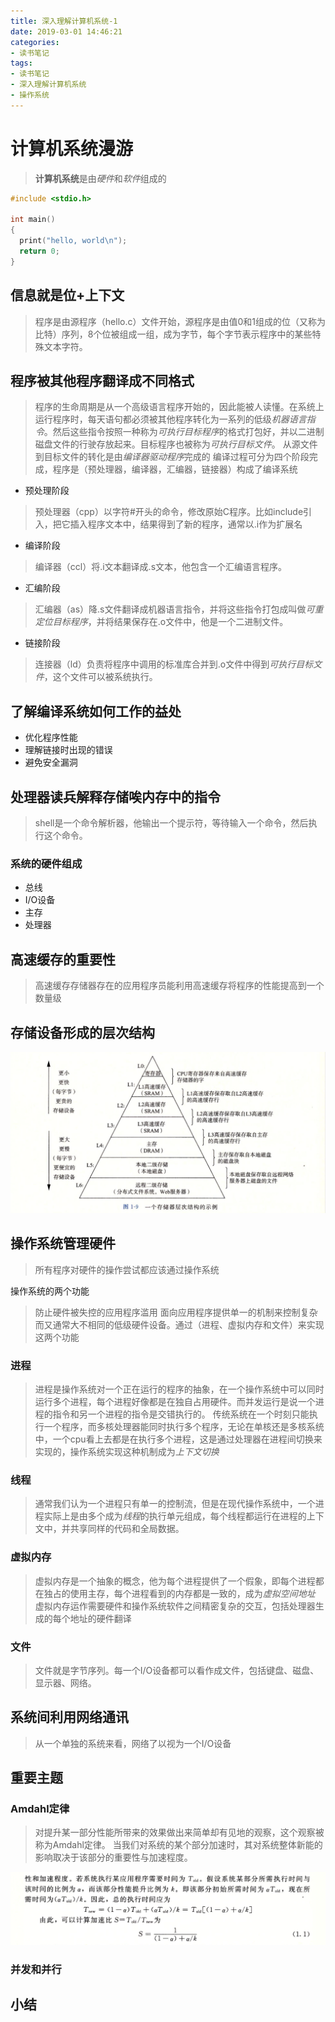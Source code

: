 ```yaml
---
title: 深入理解计算机系统-1
date: 2019-03-01 14:46:21
categories:
- 读书笔记
tags:
- 读书笔记
- 深入理解计算机系统
- 操作系统
---
```


# 计算机系统漫游

> **计算机系统**是由*硬件*和*软件*组成的

```c
#include <stdio.h>

int main()
{
  print("hello, world\n");
  return 0;
}
```

## 信息就是位+上下文

> 程序是由源程序（hello.c）文件开始，源程序是由值0和1组成的位（又称为比特）序列，8个位被组成一组，成为字节，每个字节表示程序中的某些特殊文本字符。

## 程序被其他程序翻译成不同格式

> 程序的生命周期是从一个高级语言程序开始的，因此能被人读懂。在系统上运行程序时，每天语句都必须被其他程序转化为一系列的低级*机器语言指令*。然后这些指令按照一种称为*可执行目标程序*的格式打包好，并以二进制磁盘文件的行驶存放起来。目标程序也被称为*可执行目标文件*。
> 从源文件到目标文件的转化是由*编译器驱动程序*完成的
> 编译过程可分为四个阶段完成，程序是（预处理器，编译器，汇编器，链接器）构成了编译系统

- 预处理阶段
> 预处理器（cpp）以字符#开头的命令，修改原始C程序。比如include引入，把它插入程序文本中，结果得到了新的程序，通常以.i作为扩展名
- 编译阶段
> 编译器（ccl）将.i文本翻译成.s文本，他包含一个汇编语言程序。
- 汇编阶段
> 汇编器（as）降.s文件翻译成机器语言指令，并将这些指令打包成叫做*可重定位目标程序*，并将结果保存在.o文件中，他是一个二进制文件。
- 链接阶段
> 连接器（ld）负责将程序中调用的标准库合并到.o文件中得到*可执行目标文件*，这个文件可以被系统执行。

## 了解编译系统如何工作的益处

- 优化程序性能
- 理解链接时出现的错误
- 避免安全漏洞

## 处理器读兵解释存储唉内存中的指令

> shell是一个命令解析器，他输出一个提示符，等待输入一个命令，然后执行这个命令。

### 系统的硬件组成

- 总线
- I/O设备
- 主存
- 处理器

## 高速缓存的重要性

> 高速缓存存储器存在的应用程序员能利用高速缓存将程序的性能提高到一个数量级

## 存储设备形成的层次结构

![存储器的层次结构](/assets/images/csapp-1-9.png)

## 操作系统管理硬件

> 所有程序对硬件的操作尝试都应该通过操作系统

操作系统的两个功能
> 防止硬件被失控的应用程序滥用
> 面向应用程序提供单一的机制来控制复杂而又通常大不相同的低级硬件设备。通过（进程、虚拟内存和文件）来实现这两个功能

### 进程

> 进程是操作系统对一个正在运行的程序的抽象，在一个操作系统中可以同时运行多个进程，每个进程好像都是在独自占用硬件。而并发运行是说一个进程的指令和另一个进程的指令是交错执行的。
> 传统系统在一个时刻只能执行一个程序，而多核处理器能同时执行多个程序，无论在单核还是多核系统中，一个cpu看上去都是在执行多个进程，这是通过处理器在进程间切换来实现的，操作系统实现这种机制成为*上下文切换*

### 线程

> 通常我们认为一个进程只有单一的控制流，但是在现代操作系统中，一个进程实际上是由多个成为*线程*的执行单元组成，每个线程都运行在进程的上下文中，并共享同样的代码和全局数据。

### 虚拟内存

> 虚拟内存是一个抽象的概念，他为每个进程提供了一个假象，即每个进程都在独占的使用主存，每个进程看到的内存都是一致的，成为*虚拟空间地址*
> 虚拟内存运作需要硬件和操作系统软件之间精密复杂的交互，包括处理器生成的每个地址的硬件翻译

### 文件

> 文件就是字节序列。每一个I/O设备都可以看作成文件，包括键盘、磁盘、显示器、网络。

## 系统间利用网络通讯

> 从一个单独的系统来看，网络了以视为一个I/O设备

## 重要主题

### Amdahl定律

> 对提升某一部分性能所带来的效果做出来简单却有见地的观察，这个观察被称为Amdahl定律。
> 当我们对系统的某个部分加速时，其对系统整体新能的影响取决于该部分的重要性与加速程度。

![Amdahl定律](/assets/images/csapp-1-9-1.png)

### 并发和并行

## 小结










